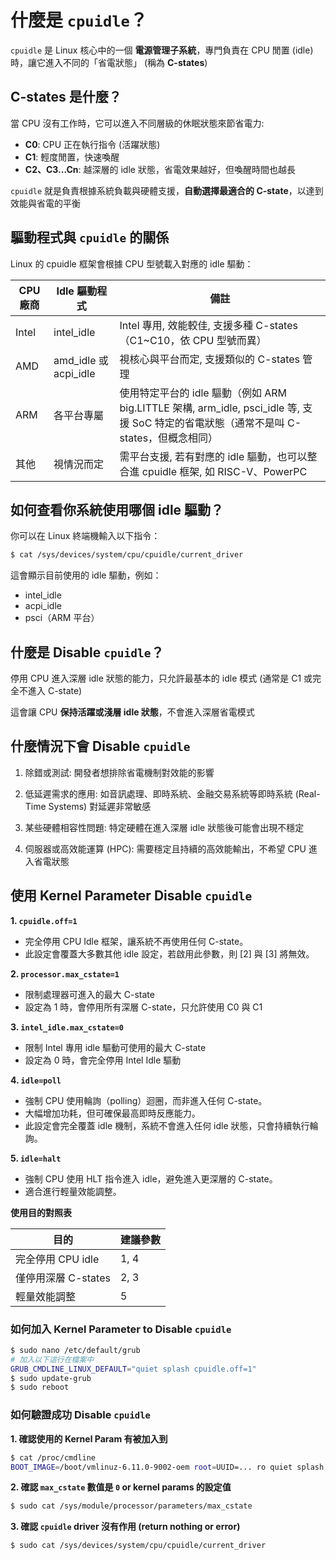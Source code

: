 # 什麼是 `cpuidle`？

`cpuidle` 是 Linux 核心中的一個 **電源管理子系統**，專門負責在 CPU 閒置 (idle) 時，讓它進入不同的「省電狀態」 (稱為 **C-states**) 

## C-states 是什麼？

當 CPU 沒有工作時，它可以進入不同層級的休眠狀態來節省電力: 

- **C0**: CPU 正在執行指令 (活躍狀態) 
- **C1**: 輕度閒置，快速喚醒
- **C2、C3...Cn**: 越深層的 idle 狀態，省電效果越好，但喚醒時間也越長

`cpuidle` 就是負責根據系統負載與硬體支援，**自動選擇最適合的 C-state**，以達到效能與省電的平衡

## 驅動程式與 `cpuidle` 的關係
Linux 的 cpuidle 框架會根據 CPU 型號載入對應的 idle 驅動：

| CPU 廠商 | Idle 驅動程式 | 備註 |
| --- | --- | --- |
| Intel | intel_idle | Intel 專用, 效能較佳, 支援多種 C-states（C1~C10，依 CPU 型號而異） |
| AMD | amd_idle 或 acpi_idle | 視核心與平台而定, 支援類似的 C-states 管理 |
| ARM | 各平台專屬 | 使用特定平台的 idle 驅動（例如 ARM big.LITTLE 架構, arm_idle, psci_idle 等, 支援 SoC 特定的省電狀態（通常不是叫 C-states，但概念相同）|
| 其他 | 視情況而定 | 需平台支援, 若有對應的 idle 驅動，也可以整合進 cpuidle 框架, 如 RISC-V、PowerPC |

## 如何查看你系統使用哪個 idle 驅動？
你可以在 Linux 終端機輸入以下指令：
```bash
$ cat /sys/devices/system/cpu/cpuidle/current_driver
```

這會顯示目前使用的 idle 驅動，例如：
- intel_idle
- acpi_idle
- psci（ARM 平台）

## 什麼是 Disable `cpuidle`？

停用 CPU 進入深層 idle 狀態的能力，只允許最基本的 idle 模式 (通常是 C1 或完全不進入 C-state) 

這會讓 CPU **保持活躍或淺層 idle 狀態**，不會進入深層省電模式

## 什麼情況下會 Disable `cpuidle`

1. 除錯或測試: 開發者想排除省電機制對效能的影響
2. 低延遲需求的應用: 如音訊處理、即時系統、金融交易系統等即時系統 (Real-Time Systems) 對延遲非常敏感
3. 某些硬體相容性問題: 特定硬體在進入深層 idle 狀態後可能會出現不穩定

4. 伺服器或高效能運算 (HPC): 需要穩定且持續的高效能輸出，不希望 CPU 進入省電狀態

## 使用 Kernel Parameter Disable `cpuidle`

**1. `cpuidle.off=1`**

- 完全停用 CPU Idle 框架，讓系統不再使用任何 C-state。
- 此設定會覆蓋大多數其他 idle 設定，若啟用此參數，則 [2] 與 [3] 將無效。

**2. `processor.max_cstate=1`**

- 限制處理器可進入的最大 C-state
- 設定為 1 時，會停用所有深層 C-state，只允許使用 C0 與 C1

**3. `intel_idle.max_cstate=0`**

- 限制 Intel 專用 idle 驅動可使用的最大 C-state
- 設定為 0 時，會完全停用 Intel Idle 驅動

**4. `idle=poll`**

- 強制 CPU 使用輪詢（polling）迴圈，而非進入任何 C-state。
- 大幅增加功耗，但可確保最高即時反應能力。
- 此設定會完全覆蓋 idle 機制，系統不會進入任何 idle 狀態，只會持續執行輪詢。

**5. `idle=halt`**

- 強制 CPU 使用 HLT 指令進入 idle，避免進入更深層的 C-state。
- 適合進行輕量效能調整。

**使用目的對照表**

| 目的                     | 建議參數       |
|--------------------------|----------------|
| 完全停用 CPU idle        | 1, 4       |
| 僅停用深層 C-states      | 2, 3       |
| 輕量效能調整             | 5           |


### 如何加入 Kernel Parameter to Disable `cpuidle`
```bash
$ sudo nano /etc/default/grub
# 加入以下這行在檔案中
GRUB_CMDLINE_LINUX_DEFAULT="quiet splash cpuidle.off=1"
$ sudo update-grub
$ sudo reboot
```

### 如何驗證成功 Disable `cpuidle`
**1. 確認使用的 Kernel Param 有被加入到**
```bash
$ cat /proc/cmdline
BOOT_IMAGE=/boot/vmlinuz-6.11.0-9002-oem root=UUID=... ro quiet splash intel_idle.max_cstate=0  processor.max_cstate=1
```
**2. 確認 `max_cstate` 數值是 `0` or kernel params 的設定值**
```bash
$ sudo cat /sys/module/processor/parameters/max_cstate
```
**3. 確認 `cpuidle` driver 沒有作用 (return nothing or error)**
```bash
$ sudo cat /sys/devices/system/cpu/cpuidle/current_driver
```

